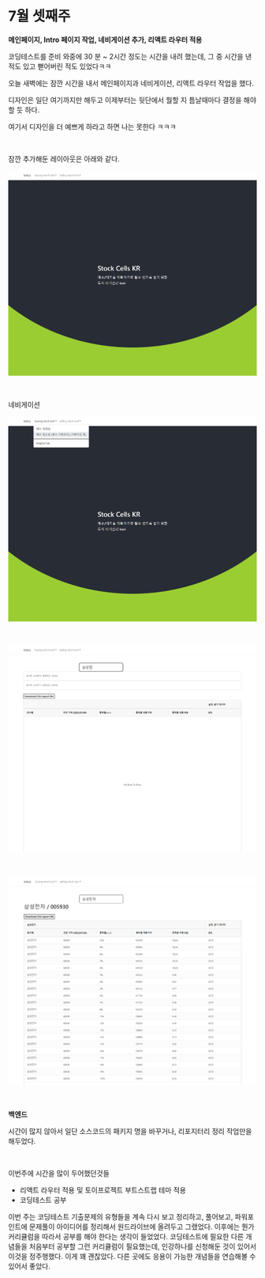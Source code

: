 # 7월 셋째주



**메인페이지, Intro 페이지 작업, 네비게이션 추가, 리액트 라우터 적용**<br>

코딩테스트를 준비 와중에 30 분 \~ 2시간 정도는 시간을 내려 했는데, 그 중 시간을 낸 적도 있고 뻗어버린 적도 있었다ㅋㅋ<br>

오늘 새벽에는 잠깐 시간을 내서 메인페이지과 네비게이션, 리액트 라우터 작업을 했다.<br>

디자인은 일단 여기까지만 해두고 이제부터는 뒷단에서 뭘할 지 틈날때마다 결정을 해야할 듯 하다.<br>

여기서 디자인을 더 예쁘게 하라고 하면 나는 못한다 ㅋㅋㅋ <br>

<br>

잠깐 추가해둔 레이아웃은 아래와 같다.<br>

![1](./img/SCREENSHOT-2022-07-21/1.png)

<br>

네비게이션

![1](./img/SCREENSHOT-2022-07-21/2.png)

<br>

![1](./img/SCREENSHOT-2022-07-21/3.png)



<br>

![1](./img/SCREENSHOT-2022-07-21/4.png)



<br>

**백엔드**<br>

시간이 많지 않아서 일단 소스코드의 패키지 명을 바꾸거나, 리포지터리 정리 작업만을 해두었다.<br>

<br>

이번주에 시간을 많이 두어했던것들<br>

- 리액트 라우터 적용 및 토이프로젝트 부트스트랩 테마 적용
- 코딩테스트 공부

이번 주는 코딩테스트 기출문제의 유형들을 계속 다시 보고 정리하고, 풀어보고, 파워포인트에 문제풀이 아이디어를 정리해서 원드라이브에 올려두고 그랬었다. 이후에는 뭔가 커리큘럼을 따라서 공부를 해야 한다는 생각이 들었었다. 코딩테스트에 필요한 다른 개념들을 처음부터 공부할 그런 커리큘럼이 필요했는데, 인강하나를 신청해둔 것이 있어서 이것을 정주행했다. 이게 꽤 괜찮았다. 다른 곳에도 응용이 가능한 개념들을 연습해볼 수 있어서 좋았다.<br>

<br>

